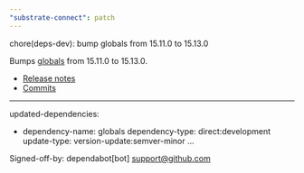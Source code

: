 ```yaml
---
"substrate-connect": patch
---
```


chore(deps-dev): bump globals from 15.11.0 to 15.13.0

Bumps [globals](https://github.com/sindresorhus/globals) from 15.11.0 to 15.13.0.
- [Release notes](https://github.com/sindresorhus/globals/releases)
- [Commits](https://github.com/sindresorhus/globals/compare/v15.11.0...v15.13.0)

---
updated-dependencies:
- dependency-name: globals
  dependency-type: direct:development
  update-type: version-update:semver-minor
...

Signed-off-by: dependabot[bot] <support@github.com>
